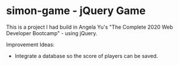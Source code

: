 # simon-game - jQuery Game

This is a project I had build in Angela Yu's "The Complete 2020 Web Developer Bootcamp" - using jQuery.

Improvement Ideas:
- Integrate a database so the score of players can be saved.
